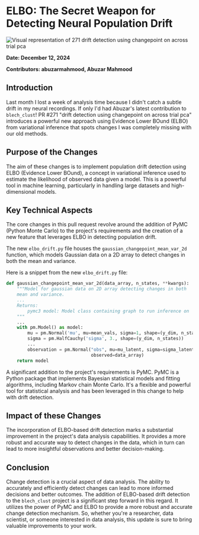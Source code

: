 # ELBO: The Secret Weapon for Detecting Neural Population Drift

![Visual representation of 271 drift detection using changepoint on across trial pca](https://oaidalleapiprodscus.blob.core.windows.net/private/org-hj3a7zwinu5hXuZCuU2WvRFJ/user-o4AWhhARg4pLttg3dlHwlTci/img-Ha71SiUyS7jREM1lVfZxHnDO.png?st=2025-03-03T17%3A04%3A34Z&se=2025-03-03T19%3A04%3A34Z&sp=r&sv=2024-08-04&sr=b&rscd=inline&rsct=image/png&skoid=d505667d-d6c1-4a0a-bac7-5c84a87759f8&sktid=a48cca56-e6da-484e-a814-9c849652bcb3&skt=2025-03-03T02%3A05%3A16Z&ske=2025-03-04T02%3A05%3A16Z&sks=b&skv=2024-08-04&sig=lGiC%2BDxJnQSi/u/%2BBaA%2BvDEAT6mXaaleYfyF4fYd9eA%3D)


**Date: December 12, 2024**

**Contributors: abuzarmahmood, Abuzar Mahmood**

## Introduction
Last month I lost a week of analysis time because I didn't catch a subtle drift in my neural recordings. If only I'd had Abuzar's latest contribution to `blech_clust`! PR #271 "drift detection using changepoint on across trial pca" introduces a powerful new approach using Evidence Lower BOund (ELBO) from variational inference that spots changes I was completely missing with our old methods.

## Purpose of the Changes
The aim of these changes is to implement population drift detection using ELBO (Evidence Lower BOund), a concept in variational inference used to estimate the likelihood of observed data given a model. This is a powerful tool in machine learning, particularly in handling large datasets and high-dimensional models.

## Key Technical Aspects
The core changes in this pull request revolve around the addition of PyMC (Python Monte Carlo) to the project's requirements and the creation of a new feature that leverages ELBO in detecting population drift. 

The new `elbo_drift.py` file houses the `gaussian_changepoint_mean_var_2d` function, which models Gaussian data on a 2D array to detect changes in both the mean and variance.

Here is a snippet from the new `elbo_drift.py` file:

```python
def gaussian_changepoint_mean_var_2d(data_array, n_states, **kwargs):
    """Model for gaussian data on 2D array detecting changes in both
    mean and variance.
    ...
    Returns:
        pymc3 model: Model class containing graph to run inference on
    """
    ...
    with pm.Model() as model:
        mu = pm.Normal('mu', mu=mean_vals, sigma=1, shape=(y_dim, n_states))
        sigma = pm.HalfCauchy('sigma', 3., shape=(y_dim, n_states))
        ...
        observation = pm.Normal("obs", mu=mu_latent, sigma=sigma_latent,
                                observed=data_array)
    return model
```

A significant addition to the project's requirements is PyMC. PyMC is a Python package that implements Bayesian statistical models and fitting algorithms, including Markov chain Monte Carlo. It's a flexible and powerful tool for statistical analysis and has been leveraged in this change to help with drift detection.

## Impact of these Changes
The incorporation of ELBO-based drift detection marks a substantial improvement in the project's data analysis capabilities. It provides a more robust and accurate way to detect changes in the data, which in turn can lead to more insightful observations and better decision-making. 

## Conclusion
Change detection is a crucial aspect of data analysis. The ability to accurately and efficiently detect changes can lead to more informed decisions and better outcomes. The addition of ELBO-based drift detection to the `blech_clust` project is a significant step forward in this regard. It utilizes the power of PyMC and ELBO to provide a more robust and accurate change detection mechanism. So, whether you're a researcher, data scientist, or someone interested in data analysis, this update is sure to bring valuable improvements to your work.
